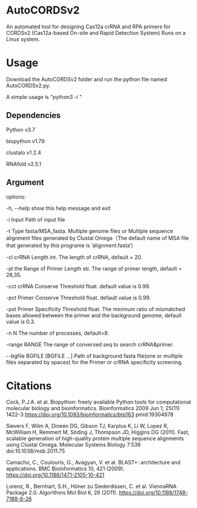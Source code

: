 # AutoCORDSv2
An automated tool for designing Cas12a crRNA and RPA primers for CORDSv2 (Cas12a-based On-site and Rapid Detection System) Runs on a Linux system.
# Usage
Download the AutoCORDSv2 folder and run the python file named AutoCORDSv2.py.

A simple usage is "python3 -i "

## Dependencies

Python v3.7

biopython v1.79

clustalo v1.2.4

RNAfold v2.5.1

## Argument

options:

  -h, --help            show this help message and exit
  
  -i Input              Path of input file
  
  -t Type               fasta/MSA_fasta.  Multiple genome files or Multiple sequence alignment files generated by Clustal Omega（The default name of MSA file that generated by this programe is ’alignment.fasta‘）
                        
  -cl crRNA Length      int.  The length of crRNA, default = 20.
  
  -pl the Range of Primer Length
                        str.  The range of primer length, default = 28,35.
                        
  -cct crRNA Conserve Threshold
                        float.  default value is 0.99.
                        
  -pct Primer Conserve Threshold
                        float.  default value is 0.99.
                        
  -pst Primer Specificity Threshold
                        float.  The minimum ratio of mismatched bases allowed between the primer and the background genome, default value is 0.3.
                        
  -n N                  The number of processes, default=8.
  
  -range RANGE          The range of conversed seq to search crRNA&primer.
  
  --bgfile BGFILE [BGFILE ...]
                        Path of background fasta file(one or multiple files separated by spaces) for the Primer or crRNA specificity screening.
                        

# Citations

Cock, P.J.A. et al. Biopython: freely available Python tools for computational molecular biology and bioinformatics. Bioinformatics 2009 Jun 1; 25(11) 1422-3 https://doi.org/10.1093/bioinformatics/btp163 pmid:19304878

Sievers F, Wilm A, Dineen DG, Gibson TJ, Karplus K, Li W, Lopez R, McWilliam H, Remmert M, Söding J, Thompson JD, Higgins DG (2011). Fast, scalable generation of high-quality protein multiple sequence alignments using Clustal Omega. Molecular Systems Biology 7:539 doi:10.1038/msb.2011.75

Camacho, C., Coulouris, G., Avagyan, V. et al. BLAST+: architecture and applications. BMC Bioinformatics 10, 421 (2009). https://doi.org/10.1186/1471-2105-10-421

Lorenz, R., Bernhart, S.H., Höner zu Siederdissen, C. et al. ViennaRNA Package 2.0. Algorithms Mol Biol 6, 26 (2011). https://doi.org/10.1186/1748-7188-6-26
